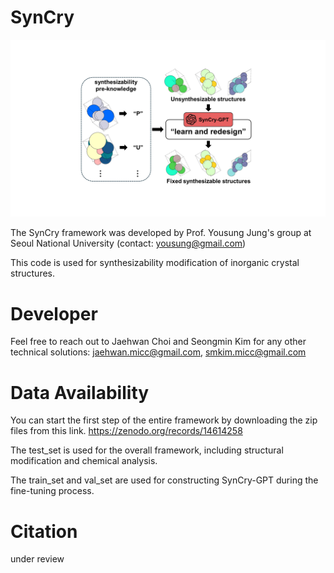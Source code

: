 # SynCry
![SynCry](./TOC.png)

The SynCry framework was developed by Prof. Yousung Jung's group at Seoul National University
(contact: yousung@gmail.com)

This code is used for synthesizability modification of inorganic crystal structures.

# Developer
Feel free to reach out to Jaehwan Choi and Seongmin Kim for any other technical solutions: jaehwan.micc@gmail.com, smkim.micc@gmail.com

# Data Availability
You can start the first step of the entire framework by downloading the zip files from this link. https://zenodo.org/records/14614258

The test_set is used for the overall framework, including structural modification and chemical analysis.

The train_set and val_set are used for constructing SynCry-GPT during the fine-tuning process.

# Citation
under review
